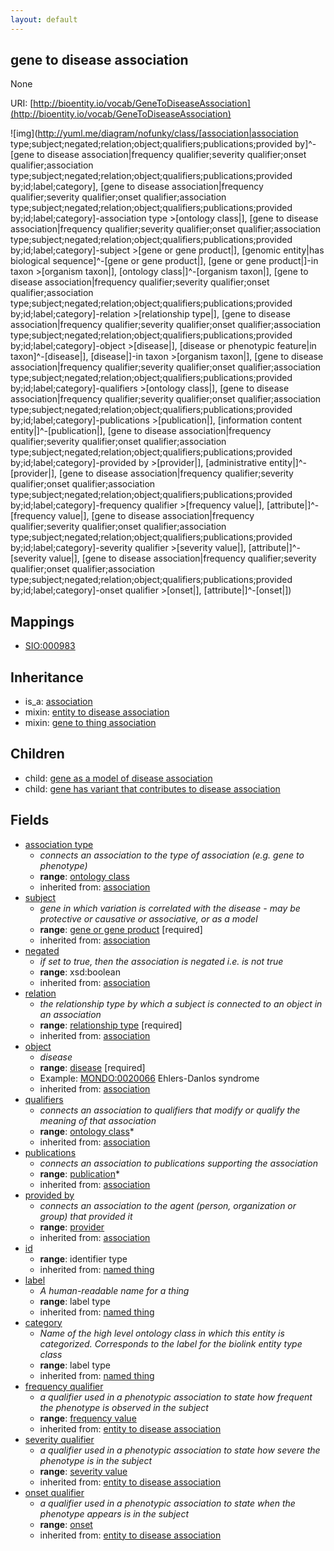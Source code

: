 ```yaml
---
layout: default
---
```


## gene to disease association


None

URI: [http://bioentity.io/vocab/GeneToDiseaseAssociation](http://bioentity.io/vocab/GeneToDiseaseAssociation)


![img](http://yuml.me/diagram/nofunky/class/[association|association type;subject;negated;relation;object;qualifiers;publications;provided by]^-[gene to disease association|frequency qualifier;severity qualifier;onset qualifier;association type;subject;negated;relation;object;qualifiers;publications;provided by;id;label;category], [gene to disease association|frequency qualifier;severity qualifier;onset qualifier;association type;subject;negated;relation;object;qualifiers;publications;provided by;id;label;category]-association type >[ontology class|], [gene to disease association|frequency qualifier;severity qualifier;onset qualifier;association type;subject;negated;relation;object;qualifiers;publications;provided by;id;label;category]-subject >[gene or gene product|], [genomic entity|has biological sequence]^-[gene or gene product|], [gene or gene product|]-in taxon >[organism taxon|], [ontology class|]^-[organism taxon|], [gene to disease association|frequency qualifier;severity qualifier;onset qualifier;association type;subject;negated;relation;object;qualifiers;publications;provided by;id;label;category]-relation >[relationship type|], [gene to disease association|frequency qualifier;severity qualifier;onset qualifier;association type;subject;negated;relation;object;qualifiers;publications;provided by;id;label;category]-object >[disease|], [disease or phenotypic feature|in taxon]^-[disease|], [disease|]-in taxon >[organism taxon|], [gene to disease association|frequency qualifier;severity qualifier;onset qualifier;association type;subject;negated;relation;object;qualifiers;publications;provided by;id;label;category]-qualifiers >[ontology class|], [gene to disease association|frequency qualifier;severity qualifier;onset qualifier;association type;subject;negated;relation;object;qualifiers;publications;provided by;id;label;category]-publications >[publication|], [information content entity|]^-[publication|], [gene to disease association|frequency qualifier;severity qualifier;onset qualifier;association type;subject;negated;relation;object;qualifiers;publications;provided by;id;label;category]-provided by >[provider|], [administrative entity|]^-[provider|], [gene to disease association|frequency qualifier;severity qualifier;onset qualifier;association type;subject;negated;relation;object;qualifiers;publications;provided by;id;label;category]-frequency qualifier >[frequency value|], [attribute|]^-[frequency value|], [gene to disease association|frequency qualifier;severity qualifier;onset qualifier;association type;subject;negated;relation;object;qualifiers;publications;provided by;id;label;category]-severity qualifier >[severity value|], [attribute|]^-[severity value|], [gene to disease association|frequency qualifier;severity qualifier;onset qualifier;association type;subject;negated;relation;object;qualifiers;publications;provided by;id;label;category]-onset qualifier >[onset|], [attribute|]^-[onset|])
## Mappings

 * [SIO:000983](http://semanticscience.org/resource/SIO_000983)

## Inheritance

 *  is_a: [association](Association.html)
 *  mixin: [entity to disease association](EntityToDiseaseAssociation.html)
 *  mixin: [gene to thing association](GeneToThingAssociation.html)

## Children

 *  child: [gene as a model of disease association](GeneAsAModelOfDiseaseAssociation.html)
 *  child: [gene has variant that contributes to disease association](GeneHasVariantThatContributesToDiseaseAssociation.html)


## Fields

 * [association type](association_type.html)
    * _connects an association to the type of association (e.g. gene to phenotype)_
    * __range__: [ontology class](OntologyClass.html)
    * inherited from: [association](Association.html)
 * [subject](subject.html)
    * _gene in which variation is correlated with the disease - may be protective or causative or associative, or as a model_
    * __range__: [gene or gene product](GeneOrGeneProduct.html) [required]
    * inherited from: [association](Association.html)
 * [negated](negated.html)
    * _if set to true, then the association is negated i.e. is not true_
    * __range__: xsd:boolean
    * inherited from: [association](Association.html)
 * [relation](relation.html)
    * _the relationship type by which a subject is connected to an object in an association_
    * __range__: [relationship type](RelationshipType.html) [required]
    * inherited from: [association](Association.html)
 * [object](object.html)
    * _disease_
    * __range__: [disease](Disease.html) [required]
    * Example: [MONDO:0020066](http://purl.obolibrary.org/obo/MONDO_0020066) Ehlers-Danlos syndrome
    * inherited from: [association](Association.html)
 * [qualifiers](qualifiers.html)
    * _connects an association to qualifiers that modify or qualify the meaning of that association_
    * __range__: [ontology class](OntologyClass.html)*
    * inherited from: [association](Association.html)
 * [publications](publications.html)
    * _connects an association to publications supporting the association_
    * __range__: [publication](Publication.html)*
    * inherited from: [association](Association.html)
 * [provided by](provided_by.html)
    * _connects an association to the agent (person, organization or group) that provided it_
    * __range__: [provider](Provider.html)
    * inherited from: [association](Association.html)
 * [id](id.html)
    * __range__: identifier type
    * inherited from: [named thing](NamedThing.html)
 * [label](label.html)
    * _A human-readable name for a thing_
    * __range__: label type
    * inherited from: [named thing](NamedThing.html)
 * [category](category.html)
    * _Name of the high level ontology class in which this entity is categorized. Corresponds to the label for the biolink entity type class_
    * __range__: label type
    * inherited from: [named thing](NamedThing.html)
 * [frequency qualifier](frequency_qualifier.html)
    * _a qualifier used in a phenotypic association to state how frequent the phenotype is observed in the subject_
    * __range__: [frequency value](FrequencyValue.html)
    * inherited from: [entity to disease association](EntityToDiseaseAssociation.html)
 * [severity qualifier](severity_qualifier.html)
    * _a qualifier used in a phenotypic association to state how severe the phenotype is in the subject_
    * __range__: [severity value](SeverityValue.html)
    * inherited from: [entity to disease association](EntityToDiseaseAssociation.html)
 * [onset qualifier](onset_qualifier.html)
    * _a qualifier used in a phenotypic association to state when the phenotype appears is in the subject_
    * __range__: [onset](Onset.html)
    * inherited from: [entity to disease association](EntityToDiseaseAssociation.html)
